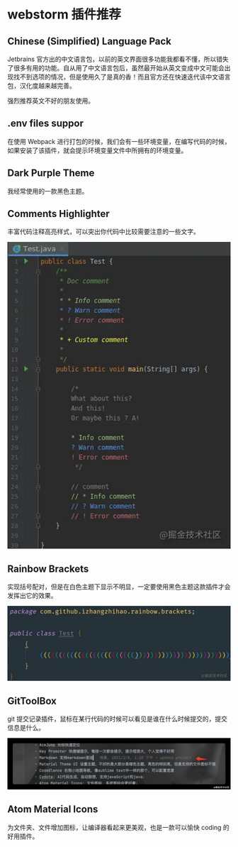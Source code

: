 # webstorm 插件推荐

## Chinese (Simplified) Language Pack

Jetbrains 官方出的中文语言包，以前的英文界面很多功能我都看不懂，所以错失了很多有用的功能。自从用了中文语言包后，虽然最开始从英文变成中文可能会出现找不到选项的情况，但是使用久了是真的香！而且官方还在快速迭代该中文语言包，汉化度越来越完善。

强烈推荐英文不好的朋友使用。

## .env files suppor

在使用 Webpack 进行打包的时候，我们会有一些环境变量，在编写代码的时候，如果安装了该插件，就会提示环境变量文件中所拥有的环境变量。

## Dark Purple Theme

我经常使用的一款黑色主题。

## Comments Highlighter

丰富代码注释高亮样式，可以突出你代码中比较需要注意的一些文字。

![](images/2023-01-18-10-14-56.png)

## Rainbow Brackets

实现括号配对，但是在白色主题下显示不明显，一定要使用黑色主题这款插件才会发挥出它的效果。

![](images/2023-01-18-10-15-27.png)

## GitToolBox

git 提交记录插件，鼠标在某行代码的时候可以看见是谁在什么时候提交的，提交信息是什么。

![](images/2023-01-18-10-15-43.png)

## Atom Material Icons

为文件夹、文件增加图标，让编译器看起来更美观，也是一款可以愉快 coding 的好用插件。
